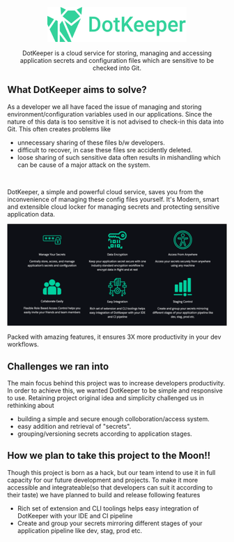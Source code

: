 <p align="center">
 <img height="80" src = "/assets/head-logo.png">
</p>

<p align="center">DotKeeper is a cloud service for storing, managing and accessing application secrets and configuration files which are sensitive to be checked into Git.
</p>

## What DotKeeper aims to solve?
As a developer we all have faced the issue of managing and storing environment/configuration variables used in our applications. Since the nature of this data is too sensitive it is not advised to check-in this data into Git. This often creates problems like
* unnecessary sharing of these files b/w developers.
* difficult to recover, in case these files sre accidently deleted.
* loose sharing of such sensitive data often results in mishandling which can be cause of a major attack on the system.

<br>

DotKeeper, a simple and powerful cloud service, saves you from the inconvenience of managing these config files yourself. It's Modern, smart and extensible cloud locker for managing secrets and protecting sensitive application data. <br>

<p align="center">
 <img src = "/assets/features.png">
</p>

Packed with amazing features, it ensures 3X more productivity in your dev workflows.

## Challenges we ran into
The main focus behind this project was to increase developers productivity. In order to achieve this, we wanted DotKeeper to be simple and responsive to use. Retaining project original idea and simplicity challenged us in rethinking about
* building a simple and secure enough colloboration/access system.
* easy addition and retrieval of "secrets".
* grouping/versioning secrets according to application stages.

## How we plan to take this project to the Moon!!
Though this project is born as a hack, but our team intend to use it in full capacity for our future development and projects. To make it more accessible and integrateable(so that developers can suit it according to their taste) we have planned to build and release following features
* Rich set of extension and CLI toolings helps easy integration of DotKeeper with your IDE and CI pipeline
* Create and group your secrets mirroring different stages of your application pipeline like dev, stag, prod etc.



